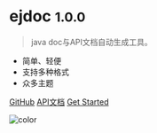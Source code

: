 

# ejdoc <small>1.0.0</small>

> java doc与API文档自动生成工具。

- 简单、轻便 
- 支持多种格式
- 众多主题

[GitHub](https://github.com/wiliam2015/ejdoc)
<a href="/api/doc/markdown/index.html" target="_blank">API文档</a>
[Get Started](#ejdoc)

<!-- 背景色 -->

![color](#f0f0f0)